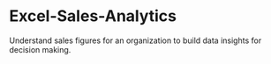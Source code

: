 # Excel-Sales-Analytics
Understand sales figures for an organization to build data insights for decision making.
